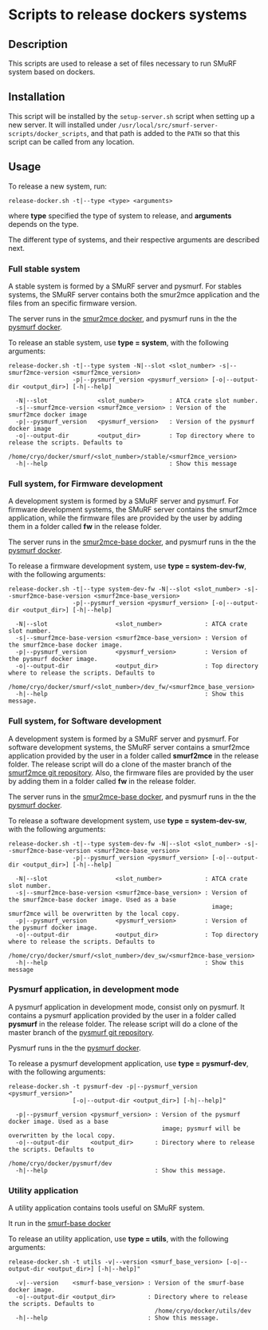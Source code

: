 # Scripts to release dockers systems

## Description

This scripts are used to release a set of files necessary to run SMuRF system based on dockers.

## Installation

This script will be installed by the `setup-server.sh` script when setting up a new server. It will installed under `/usr/local/src/smurf-server-scripts/docker_scripts`, and that path is added to the `PATH` so that this script can be called from any location.

## Usage

To release a new system, run:

```
release-docker.sh -t|--type <type> <arguments>
```

where **type** specified the type of system to release, and **arguments** depends on the type.

The different type of systems, and their respective arguments are described next.

### Full stable system

A stable system is formed by a SMuRF server and pysmurf. For stables systems, the SMuRF server contains both the smur2mce application and the files from an specific firmware version.

The server runs in the [smur2mce docker](https://github.com/slaclab/smurf2mce-docker), and pysmurf runs in the the [pysmurf docker](https://github.com/slaclab/pysmurf-docker).

To release an stable system, use **type = system**, with the following arguments:

```
release-docker.sh -t|--type system -N|--slot <slot_number> -s|--smurf2mce-version <smurf2mce_version>
                  -p|--pysmurf_version <pysmurf_version> [-o|--output-dir <output_dir>] [-h|--help]

  -N|--slot              <slot_number>       : ATCA crate slot number.
  -s|--smurf2mce-version <smurf2mce_version> : Version of the smurf2mce docker image
  -p|--pysmurf_version   <pysmurf_version>   : Version of the pysmurf docker image
  -o|--output-dir        <output_dir>        : Top directory where to release the scripts. Defaults to
                                               /home/cryo/docker/smurf/<slot_number>/stable/<smurf2mce_version>
  -h|--help                                  : Show this message
```

### Full system, for Firmware development

A development system is formed by a SMuRF server and pysmurf. For firmware development systems, the SMuRF server contains the smurf2mce application, while the firmware files are provided by the user by adding them in a folder called **fw** in the release folder.

The server runs in the [smur2mce-base docker](https://github.com/slaclab/smurf2mce-base-docker), and pysmurf runs in the the [pysmurf docker](https://github.com/slaclab/pysmurf-docker).

To release a firmware development system, use **type = system-dev-fw**, with the following arguments:

```
release-docker.sh -t|--type system-dev-fw -N|--slot <slot_number> -s|--smurf2mce-base-version <smurf2mce-base_version>
                  -p|--pysmurf_version <pysmurf_version> [-o|--output-dir <output_dir>] [-h|--help]

  -N|--slot                   <slot_number>            : ATCA crate slot number.
  -s|--smurf2mce-base-version <smurf2mce-base_version> : Version of the smurf2mce-base docker image.
  -p|--pysmurf_version        <pysmurf_version>        : Version of the pysmurf docker image.
  -o|--output-dir             <output_dir>             : Top directory where to release the scripts. Defaults to
                                                         /home/cryo/docker/smurf/<slot_number>/dev_fw/<smurf2mce_base_version>
  -h|--help                                            : Show this message.
```

### Full system, for Software development

A development system is formed by a SMuRF server and pysmurf. For software development systems, the SMuRF server contains a smurf2mce application provided by the user in a folder called **smurf2mce** in the release folder. The release script will do a clone of the master branch of the [smurf2mce git repository](https://github.com/slaclab/smurf2mce). Also, the firmware files are provided by the user by adding them in a folder called **fw** in the release folder.

The server runs in the [smur2mce-base docker](https://github.com/slaclab/smurf2mce-base-docker), and pysmurf runs in the the [pysmurf docker](https://github.com/slaclab/pysmurf-docker).

To release a software development system, use **type = system-dev-sw**, with the following arguments:

```
release-docker.sh -t|--type system-dev-fw -N|--slot <slot_number> -s|--smurf2mce-base-version <smurf2mce-base_version>
                  -p|--pysmurf_version <pysmurf_version> [-o|--output-dir <output_dir>] [-h|--help]

  -N|--slot                   <slot_number>            : ATCA crate slot number.
  -s|--smurf2mce-base-version <smurf2mce-base_version> : Version of the smurf2mce-base docker image. Used as a base
                                                         image; smurf2mce will be overwritten by the local copy.
  -p|--pysmurf_version        <pysmurf_version>        : Version of the pysmurf docker image.
  -o|--output-dir             <output_dir>             : Top directory where to release the scripts. Defaults to
                                                         /home/cryo/docker/smurf/<slot_number>/dev_sw/<smurf2mce-base_version>
  -h|--help                                            : Show this message
```

### Pysmurf application, in development mode

A pysmurf application in development mode, consist only on pysmurf. It contains a pysmurf application provided by the user in a folder called **pysmurf** in the release folder. The release script will do a clone of the master branch of the [pysmurf git repository](https://github.com/slaclab/pysmurf).

Pysmurf runs in the the [pysmurf docker](https://github.com/slaclab/pysmurf-docker).

To release a pysmurf development application, use **type = pysmurf-dev**, with the following arguments:

```
release-docker.sh -t pysmurf-dev -p|--pysmurf_version <pysmurf_version>"
                  [-o|--output-dir <output_dir>] [-h|--help]"

  -p|--pysmurf_version <pysmurf_version> : Version of the pysmurf docker image. Used as a base
                                           image; pysmurf will be overwritten by the local copy.
  -o|--output-dir      <output_dir>      : Directory where to release the scripts. Defaults to
                                           /home/cryo/docker/pysmurf/dev
  -h|--help                              : Show this message.
```

### Utility application

A utility application contains tools useful on SMuRF system.

It run in the [smurf-base docker](https://github.com/slaclab/smurf-base-docker)

To release an utility application, use **type = utils**, with the following arguments:

```
release-docker.sh -t utils -v|--version <smurf_base_version> [-o|--output-dir <output_dir>] [-h|--help]"

  -v|--version    <smurf-base_version> : Version of the smurf-base docker image.
  -o|--output-dir <output_dir>         : Directory where to release the scripts. Defaults to
                                         /home/cryo/docker/utils/dev
  -h|--help                            : Show this message.
```
